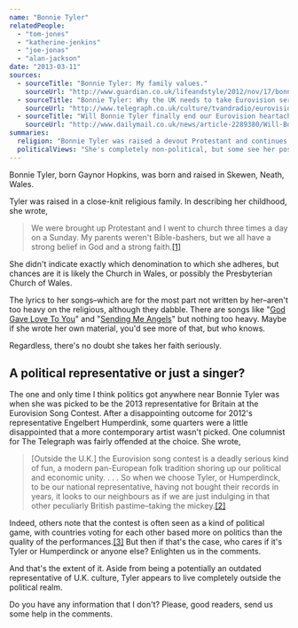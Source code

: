 ```yaml
---
name: "Bonnie Tyler"
relatedPeople:
  - "tom-jones"
  - "katherine-jenkins"
  - "joe-jonas"
  - "alan-jackson"
date: "2013-03-11"
sources:
  - sourceTitle: "Bonnie Tyler: My family values."
    sourceUrl: "http://www.guardian.co.uk/lifeandstyle/2012/nov/17/bonnie-tyler-my-family-values"
  - sourceTitle: "Bonnie Tyler: Why the UK needs to take Eurovision seriously."
    sourceUrl: "http://www.telegraph.co.uk/culture/tvandradio/eurovision/9915761/Bonnie-Tyler-Why-the-UK-needs-to-take-Eurovision-seriously.html"
  - sourceTitle: "Will Bonnie Tyler finally end our Eurovision heartache?"
    sourceUrl: "http://www.dailymail.co.uk/news/article-2289380/Will-Bonnie-Tyler-finally-end-Eurovision-heartache.html"
summaries:
  religion: "Bonnie Tyler was raised a devout Protestant and continues to be one to this day."
  politicalViews: "She's completely non-political, but some see her position as representative to the Eurovision Song Contest as a political one."
---
```


Bonnie Tyler, born Gaynor Hopkins, was born and raised in Skewen, Neath, Wales.

Tyler was raised in a close-knit religious family. In describing her childhood, she wrote,

>We were brought up Protestant and I went to church three times a day on a Sunday. My parents weren't Bible-bashers, but we all have a strong belief in God and a strong faith.<a class="source-citation" href="#http%3A%2F%2Fwww.guardian.co.uk%2Flifeandstyle%2F2012%2Fnov%2F17%2Fbonnie-tyler-my-family-values" title="Bonnie Tyler: My family values.">[1]</a>

She didn't indicate exactly which denomination to which she adheres, but chances are it is likely the Church in Wales, or possibly the Presbyterian Church of Wales.

The lyrics to her songs–which are for the most part not written by her–aren't too heavy on the religious, although they dabble. There are songs like "[God Gave Love To You](http://www.metrolyrics.com/god-gave-love-to-you-lyrics-bonnie-tyler.html)" and "[Sending Me Angels](http://www.metrolyrics.com/sending-me-angels-lyrics-bonnie-tyler.html)" but nothing too heavy. Maybe if she wrote her own material, you'd see more of that, but who knows.

Regardless, there's no doubt she takes her faith seriously.


## A political representative or just a singer?

The one and only time I think politics got anywhere near Bonnie Tyler was when she was picked to be the 2013 representative for Britain at the Eurovision Song Contest. After a disappointing outcome for 2012's representative Engelbert Humperdink, some quarters were a little disappointed that a more contemporary artist wasn't picked. One columnist for The Telegraph was fairly offended at the choice. She wrote,

>[Outside the U.K.] the Eurovision song contest is a deadly serious kind of fun, a modern pan-European folk tradition shoring up our political and economic unity. . . . So when we choose Tyler, or Humperdinck, to be our national representative, having not bought their records in years, it looks to our neighbours as if we are just indulging in that other peculiarly British pastime–taking the mickey.<a class="source-citation" href="#http%3A%2F%2Fwww.telegraph.co.uk%2Fculture%2Ftvandradio%2Feurovision%2F9915761%2FBonnie-Tyler-Why-the-UK-needs-to-take-Eurovision-seriously.html" title="Bonnie Tyler: Why the UK needs to take Eurovision seriously.">[2]</a>

Indeed, others note that the contest is often seen as a kind of political game, with countries voting for each other based more on politics than the quality of the performances.<a class="source-citation" href="#http%3A%2F%2Fwww.dailymail.co.uk%2Fnews%2Farticle-2289380%2FWill-Bonnie-Tyler-finally-end-Eurovision-heartache.html" title="Will Bonnie Tyler finally end our Eurovision heartache?">[3]</a> But then if that's the case, who cares if it's Tyler or Humperdinck or anyone else? Enlighten us in the comments.

And that's the extent of it. Aside from being a potentially an outdated representative of U.K. culture, Tyler appears to live completely outside the political realm.

Do you have any information that I don't? Please, good readers, send us some help in the comments.
